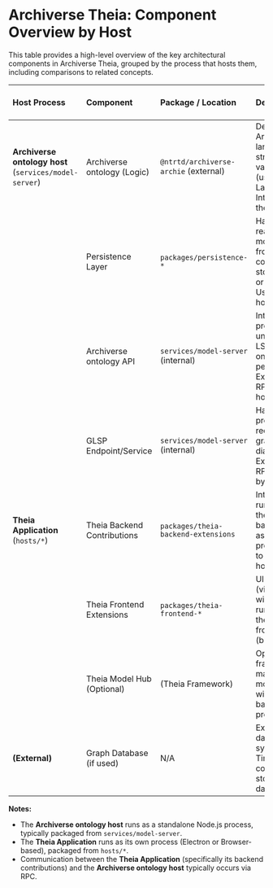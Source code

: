 # Archiverse Theia: Component Overview by Host

This table provides a high-level overview of the key architectural components in Archiverse Theia, grouped by the process that hosts them, including comparisons to related concepts.

| Host Process                 | Component                     | Package / Location                      | Description                                                                                                | Naming in CrossModel                                  | Naming in Eclipse Ecosystem                                     |
| :--------------------------- | :---------------------------- | :-------------------------------------- | :--------------------------------------------------------------------------------------------------------- | :---------------------------------------------------- | :-------------------------------------------------------------- |
| **Archiverse ontology host** (`services/model-server`) | Archiverse ontology (Logic)   | `@ntrtd/archiverse-archie` (external) | Defines the ArchiMate language structure, rules, validation logic (using Langium). Integrated into the host. | Grammar / Langium Services                            | Langium Grammar / Metamodel / Language Services                 |
|                              | Persistence Layer             | `packages/persistence-*`                | Handles reading/writing model data from/to the configured data store (GraphDB or in-memory). Used by the host. | Persistence Implementation                            | Persistence Service / Repository / DAO                          |
|                              | Archiverse ontology API       | `services/model-server` (internal)    | Internal API providing unified, non-LSP access to ontology logic & persistence. Exposed via RPC by the host. | Model Service Facade                                  | Custom Service Interface / RPC API                              |
|                              | GLSP Endpoint/Service         | `services/model-server` (internal)    | Handles GLSP protocol requests for graphical diagrams. Exposed via RPC/WebSocket by the host.            | GLSP Server                                           | GLSP Server                                                     |
| **Theia Application** (`hosts/*`) | Theia Backend Contributions   | `packages/theia-backend-extensions`     | Integration logic running within the Theia backend, acting as proxies/clients to the ontology host API.    | Backend Contributions / Proxies                       | Theia Backend Contribution / OSGi Service (less direct analogy) |
|                              | Theia Frontend Extensions     | `packages/theia-frontend-*`           | UI components (views, editors, widgets) running within the Theia frontend (browser).                       | Frontend Extensions / Widgets                         | Theia Frontend Contribution / Eclipse View/Editor Part          |
|                              | Theia Model Hub (Optional)    | (Theia Framework)                       | Optional framework for managing model access within the Theia backend process.                             | Model Hub                                             | Model Hub / EMF (less direct analogy)                           |
| **(External)**               | Graph Database (if used)      | N/A                                     | External database system (e.g., TinkerPop-compatible) storing model data.                                | N/A                                                   | Database / Persistence Store                                    |

**Notes:**

*   The **Archiverse ontology host** runs as a standalone Node.js process, typically packaged from `services/model-server`.
*   The **Theia Application** runs as its own process (Electron or Browser-based), packaged from `hosts/*`.
*   Communication between the **Theia Application** (specifically its backend contributions) and the **Archiverse ontology host** typically occurs via RPC.
